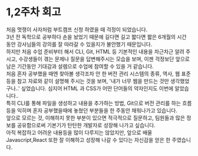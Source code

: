 # 1,2주차 회고

처음 멋쟁이 사자처럼 부트캠프 신청 하였을 때 걱정이 되었습니다.<br>
3년 전 독학으로 공부하다 손을 놨었기 때문에 길다면 길고 짧다면 짧은 6개월의 시간 동안 강사님들의 강의를 잘 따라갈 수 있을지가 불안했기 때문입니다.<br>
하지만 처음 수업 준비부터 해서 CLI, Git, HTML 등 기본적인 내용을 차근차근 알려 주시고, 수강생들이 겪는 문제나 질문을 답변해주시는 모습을 보며, 이젠 걱정보단 앞으로 남은 기간동안 기대감과 설렘으로 수업에 참여할 수 있을 거 같습니다.<br>
처음 혼자 공부했을 때엔 찾아볼 생각조차 안 한 버전 관리 시스템의 종류, 역사, 웹 표준 등을 참고 자료와 같이 설명해 주시는 것을 보며, '내가 너무 웹을 만드는 것만 생각했었구나..' 싶었습니다. 심지어 HTML 과 CSS가 어떤 단어들의 약자인지도 이번에 알았습니다..<br>
특히 CLI를 통해 파일을 생성하고 내용을 추가하는 방법, Git으로 버전 관리를 하는 흐름등을 익히며 혼자 공부했을때에 놓쳤던 부분들을 한 주동안 채워나가고 있습니다.<br>
앞으로 모르는 것, 이해하지 못한 부분이 있으면 적극적으로 질문하고, 팀원들과 많은 정보를 공유함으로써 기본기가 탄탄한 개발자로 성장해 나가고 싶습니다.<br> 아직 복잡하고 어려운 내용등을 많이 다루지는 않았지만, 앞으로 배울 Javascript,React 또한 잘 이해하고 성장해 나갈 수 있다는 자신감을 얻은 한 주였습니다.
